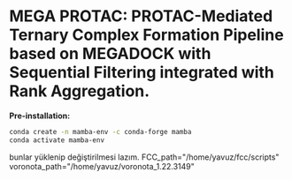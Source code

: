 <h1> MEGA PROTAC: PROTAC-Mediated Ternary Complex Formation Pipeline based on MEGADOCK with Sequential Filtering integrated with Rank Aggregation. </h1>


**Pre-installation:**


```bash
conda create -n mamba-env -c conda-forge mamba
conda activate mamba-env
```


bunlar yüklenip değiştirilmesi lazım.
FCC_path="/home/yavuz/fcc/scripts"
voronota_path="/home/yavuz/voronota_1.22.3149"
